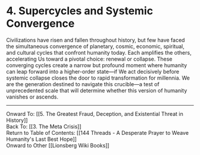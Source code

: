 # 4. Supercycles and Systemic Convergence

Civilizations have risen and fallen throughout history, but few have faced the simultaneous convergence of planetary, cosmic, economic, spiritual, and cultural cycles that confront humanity today. Each amplifies the others, accelerating Us toward a pivotal choice: renewal or collapse. These converging cycles create a narrow but profound moment where humanity can leap forward into a higher-order state—if We act decisively before systemic collapse closes the door to rapid transformation for millennia. We are the generation destined to navigate this crucible—a test of unprecedented scale that will determine whether this version of humanity vanishes or ascends.

____

Onward To: [[5. The Greatest Fraud, Deception, and Existential Threat in History]]  
Back To: [[3. The Meta Crisis]]  
Return to Table of Contents: [[144 Threads - A Desperate Prayer to Weave Humanity's Last Best Hope]]  
Onward to Other [[Lionsberg Wiki Books]]  
